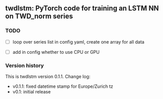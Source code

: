 twdlstm: PyTorch code for training an LSTM NN on TWD_norm series
---------------------------------------------------------------

### TODO

* [ ] loop over series list in config yaml, create one array for all data
* [ ] add in config whether to use CPU or GPU


### Version history

This is twdlstm version 0.1.1. Change log:
* v0.1.1: fixed datetime stamp for Europe/Zurich tz
* v0.1: initial release
